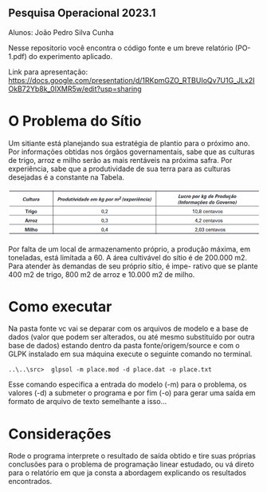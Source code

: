 ## Pesquisa Operacional 2023.1

Alunos: João Pedro Silva Cunha

Nesse repositorio você encontra o código fonte e um breve relatório (PO-1.pdf) do experimento aplicado.

Link para apresentação: https://docs.google.com/presentation/d/1RKpmGZO_RTBUIoQv7U1G_JLx2IOkB72Yb8k_0IXMR5w/edit?usp=sharing

# O Problema do Sítio

Um sitiante está planejando sua estratégia de plantio para o próximo ano. Por informações obtidas nos
órgãos governamentais, sabe que as culturas de trigo, arroz e milho serão as mais rentáveis na próxima
safra. Por experiência, sabe que a produtividade de sua terra para as culturas desejadas é a constante na
Tabela.

![tabela](./public/tabela.png)

Por falta de um local de armazenamento próprio, a produção máxima, em toneladas, está limitada
a 60. A área cultivável do sítio é de 200.000 m2. Para atender às demandas de seu próprio sítio, é impe-
rativo que se plante 400 m2 de trigo, 800 m2 de arroz e 10.000 m2 de milho.

# Como executar

Na pasta fonte vc vai se deparar com os arquivos de modelo e a base de dados (valor que podem ser alterados, ou até mesmo substituído por outra base de dados) estando dentro da pasta fonte/origem/source e com o GLPK instalado em sua máquina execute o seguinte comando no terminal.

```
..\..\src>  glpsol -m place.mod -d place.dat -o place.txt

```

Esse comando especifica a entrada do modelo (-m) para o problema, os valores (-d) a submeter o programa e por fim (-o) para gerar uma saída em formato de arquivo de texto semelhante a isso...

# Considerações

Rode o programa interprete o resultado de saída obtido e tire suas próprias conclusões para o problema de programação linear estudado, ou vá direto para o relatório em que ja consta a abordagem explicando os resultados encontrados.
